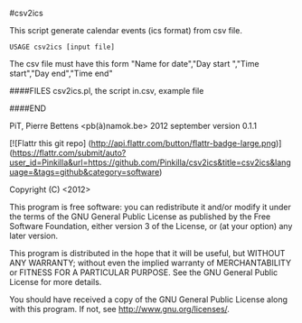 #csv2ics

This script generate calendar events (ics format) from csv file.

`USAGE csv2ics [input file]`

 The csv file must have this form
 "Name for date","Day start ","Time start","Day end","Time end"

####FILES
 csv2ics.pl, the script
 in.csv, example file

####END
 
PiT, Pierre Bettens <pb(à)namok.be>
2012 september
version 0.1.1

[![Flattr this git repo]
(http://api.flattr.com/button/flattr-badge-large.png)]
(https://flattr.com/submit/auto?user_id=Pinkilla&url=https://github.com/Pinkilla/csv2ics&title=csv2ics&language=&tags=github&category=software)



Copyright (C) <2012>  <Pit>

   This program is free software: you can redistribute it and/or modify
   it under the terms of the GNU General Public License as published by
   the Free Software Foundation, either version 3 of the License, or
   (at your option) any later version.

   This program is distributed in the hope that it will be useful,
   but WITHOUT ANY WARRANTY; without even the implied warranty of
   MERCHANTABILITY or FITNESS FOR A PARTICULAR PURPOSE.  See the
   GNU General Public License for more details.

   You should have received a copy of the GNU General Public License
   along with this program.  If not, see <http://www.gnu.org/licenses/>.


